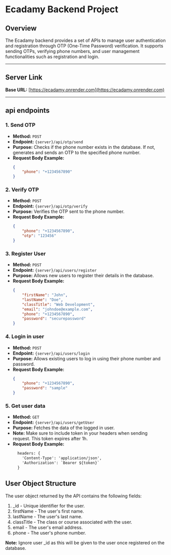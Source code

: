 # Ecadamy Backend Project

## Overview

The Ecadamy backend provides a set of APIs to manage user authentication and registration through OTP (One-Time Password) verification. It supports sending OTPs, verifying phone numbers, and user management functionalities such as registration and login.

---

## Server Link

**Base URL:** [https://ecadamy.onrender.com](https://ecadamy.onrender.com)

---

## api endpoints

### 1. Send OTP

-   **Method:** `POST`
-   **Endpoint:** `{server}/api/otp/send`
-   **Purpose:** Checks if the phone number exists in the database. If not, generates and sends an OTP to the specified phone number.
-   **Request Body Example:**
    ```json
    {
        "phone": "+1234567890"
    }
    ```

### 2. Verify OTP

-   **Method:** `POST`
-   **Endpoint:** `{server}/api/otp/verify`
-   **Purpose:** Verifies the OTP sent to the phone number.
-   **Request Body Example:**
    ```json
    {
        "phone": "+1234567890",
        "otp": "123456"
    }
    ```

### 3. Register User

-   **Method:** `POST`
-   **Endpoint:** `{server}/api/users/register`
-   **Purpose:** Allows new users to register their details in the database.
-   **Request Body Example:**
    ```json
    {
        "firstName": "John",
        "lastName": "Doe",
        "classTitle": "Web Development",
        "email": "johndoe@example.com",
        "phone": "+1234567890",
        "password": "securepassword"
    }
    ```

### 4. Login in user

-   **Method:** `POST`
-   **Endpoint:** `{server}/api/users/login`
-   **Purpose:** Allows existing users to log in using their phone number and password.
-   **Request Body Example:**
    ```json
    {
        "phone": "+1234567890",
        "password": "sample"
    }
    ```

### 5. Get user data

-   **Method:** `GET`
-   **Endpoint:** `{server}/api/users/getUser`
-   **Purpose:** Fetches the data of the logged in user.
-   **Note:** Make sure to include token in your headers when sending request. This token expires after 1h.
-   **Request Body Example:**
    ```txt
      headers: {
        'Content-Type': 'application/json',
        'Authorization': `Bearer ${token}`
      }
    ```

## User Object Structure

The user object returned by the API contains the following fields:

1. \_id - Unique identifier for the user.
2. firstName - The user's first name.
3. lastName - The user's last name.
4. classTitle - The class or course associated with the user.
5. email - The user's email address.
6. phone - The user's phone number.

**Note:** Ignore user \_id as this will be given to the user once registered on the database.
